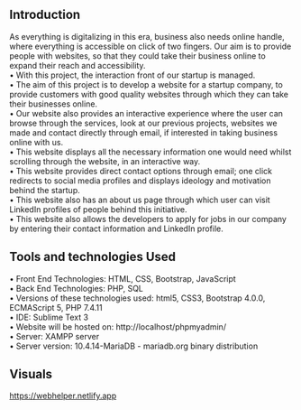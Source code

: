 ## Introduction
As everything is digitalizing in this era, business also needs online handle, where everything is accessible on click of two fingers.  Our aim is to provide people with websites, so that they could take their business online to expand their reach and accessibility.<br /> 
•	With this project, the interaction front of our startup is managed.<br />
•	The aim of this project is to develop a website for a startup company, to provide customers with good quality websites through which they can take their businesses online.<br />
•	Our website also provides an interactive experience where the user can browse through the services, look at our previous projects, websites we made and contact directly through email, if interested in taking business online with us.<br />
•	This website displays all the necessary information one would need whilst scrolling through the website, in an interactive way.<br />
•	This website provides direct contact options through email; one click redirects to social media profiles and displays ideology and motivation behind the startup.<br />
•	This website also has an about us page through which user can visit LinkedIn profiles of people behind this initiative.<br />
•	This website also allows the developers to apply for jobs in our company by entering their contact information and LinkedIn profile.<br />

## Tools and technologies Used<br />
•	Front End Technologies:   HTML, CSS, Bootstrap, JavaScript <br />
•	Back End Technologies: PHP, SQL<br />
•	Versions of these technologies used: html5, CSS3, Bootstrap 4.0.0, ECMAScript 5, PHP 7.4.11<br />
•	IDE: Sublime Text 3 <br />
•	Website will be hosted on: http://localhost/phpmyadmin/<br />
•	Server: XAMPP server<br />
•	Server version: 10.4.14-MariaDB - mariadb.org binary distribution<br />

## Visuals<br />
https://webhelper.netlify.app

